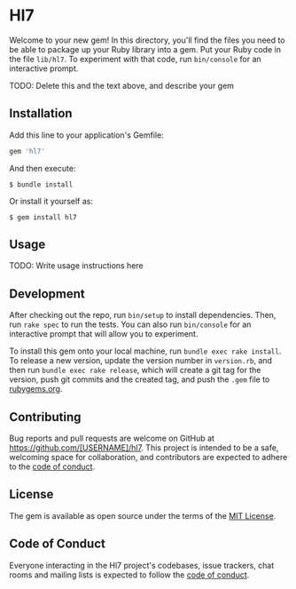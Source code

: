 # Hl7

Welcome to your new gem! In this directory, you'll find the files you need to be able to package up your Ruby library into a gem. Put your Ruby code in the file `lib/hl7`. To experiment with that code, run `bin/console` for an interactive prompt.

TODO: Delete this and the text above, and describe your gem

## Installation

Add this line to your application's Gemfile:

```ruby
gem 'hl7'
```

And then execute:

    $ bundle install

Or install it yourself as:

    $ gem install hl7

## Usage

TODO: Write usage instructions here

## Development

After checking out the repo, run `bin/setup` to install dependencies. Then, run `rake spec` to run the tests. You can also run `bin/console` for an interactive prompt that will allow you to experiment.

To install this gem onto your local machine, run `bundle exec rake install`. To release a new version, update the version number in `version.rb`, and then run `bundle exec rake release`, which will create a git tag for the version, push git commits and the created tag, and push the `.gem` file to [rubygems.org](https://rubygems.org).

## Contributing

Bug reports and pull requests are welcome on GitHub at https://github.com/[USERNAME]/hl7. This project is intended to be a safe, welcoming space for collaboration, and contributors are expected to adhere to the [code of conduct](https://github.com/[USERNAME]/hl7/blob/master/CODE_OF_CONDUCT.md).

## License

The gem is available as open source under the terms of the [MIT License](https://opensource.org/licenses/MIT).

## Code of Conduct

Everyone interacting in the Hl7 project's codebases, issue trackers, chat rooms and mailing lists is expected to follow the [code of conduct](https://github.com/[USERNAME]/hl7/blob/master/CODE_OF_CONDUCT.md).

